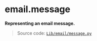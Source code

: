 # email.message

**Representing an email message.**

> Source code: [`Lib/email/message.py`](https://github.com/python/cpython/tree/3.11/Lib/email/message.py)